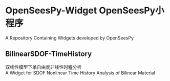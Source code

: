# OpenSeesPy-Widget OpenSeesPy小程序
A Repository Containing Widgets developed by OpenSeesPy

## BilinearSDOF-TimeHistory
  双线性模型下单自由度非线性时程分析  
  A Widget for SDOF Nonlinear Time History Analysis of Bilinear Material
